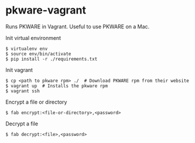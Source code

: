 # pkware-vagrant
Runs PKWARE in Vagrant.  Useful to use PKWARE on a Mac.

Init virtual environment
```
$ virtualenv env
$ source env/bin/activate
$ pip install -r ./requirements.txt
```

Init vagrant
```
$ cp <path to pkware rpm> ./  # Download PKWARE rpm from their website
$ vagrant up  # Installs the pkware rpm
$ vagrant ssh
```

Encrypt a file or directory
```
$ fab encrypt:<file-or-directory>,<password>
```

Decrypt a file
```
$ fab decrypt:<file>,<password>
```
